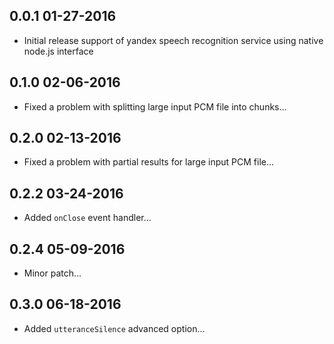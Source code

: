 0.0.1 01-27-2016
----------------
* Initial release support of yandex speech recognition service using native node.js interface

0.1.0 02-06-2016
----------------
* Fixed a problem with splitting large input PCM file into chunks...

0.2.0 02-13-2016
----------------
* Fixed a problem with partial results for large input PCM file...

0.2.2 03-24-2016
----------------
* Added `onClose` event handler...

0.2.4 05-09-2016
----------------
* Minor patch...

0.3.0 06-18-2016
----------------
* Added `utteranceSilence` advanced option...
